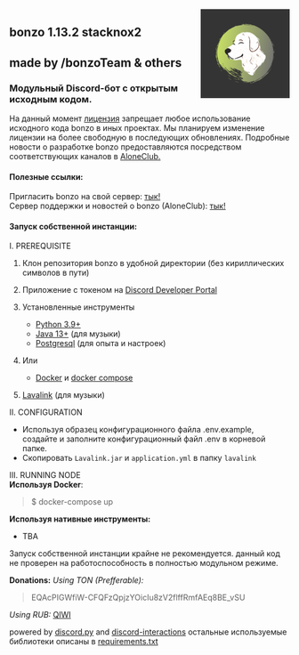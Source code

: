 <img align="right" src="static/bonzo.png" width="160" height="160">

## bonzo 1.13.2 stacknox2
## made by /bonzoTeam & others
### Модульный Discord-бот с открытым исходным кодом.

На данный момент [лицензия](LICENSE) запрещает любое использование исходного кода bonzo в иных проектах. Мы планируем изменение лицензии на более свободную в последующих обновлениях. Подробные новости о разработке bonzo предоставляются посредством соответствующих каналов в [AloneClub.](https://discord.gg/XDZWus5)

#### Полезные ссылки:
   Пригласить bonzo на свой сервер: [тык!](https://discordapp.com/api/oauth2/authorize?client_id=680132907859443790&amp;permissions=8&amp;scope=bot)\
   Сервер поддержки и новостей о bonzo (AloneClub): [тык!](https://discord.gg/XDZWus5)

#### Запуск собственной инстанции:
I. PREREQUISITE
   1. Клон репозитория bonzo в удобной директории (без кириллических символов в пути)
   2. Приложение с токеном на [Discord Developer Portal](https://discord.com/developers/applications)
    
   3. Установленные инструменты
      - [Python 3.9+](https://www.python.org/downloads/release/python-397/)
      - [Java 13+](https://www.oracle.com/java/technologies/downloads/) (для музыки)
      - [Postgresql](https://www.postgresql.org/download/) (для опыта и настроек)
  
   4. Или
      - [Docker](https://docs.docker.com/get-docker/) и [docker compose](https://docs.docker.com/compose/install/)

   5. [Lavalink](https://github.com/freyacodes/Lavalink) (для музыки)

II. CONFIGURATION
- Используя образец конфигурационного файла .env.example, создайте и заполните конфигурационный файл .env в корневой папке.
- Скопировать `Lavalink.jar` и `application.yml` в папку `lavalink`

III. RUNNING NODE \
**Используя Docker**:
>$ docker-compose up


**Используя нативные инструменты:**
* TBA


Запуск собственной инстанции крайне не рекомендуется. данный код не проверен на работоспособность в полностью модульном режиме.

**Donations:**
*Using TON (Prefferable):*
> EQAcPIGWfiW-CFQFzQpjzYOicIu8zV2flffRmfAEq8BE_vSU

*Using RUB:*
[QIWI](https://qiwi.com/n/OTTIC882)


powered by [discord.py](https://github.com/Rapptz/discord.py) and [discord-interactions](https://github.com/discord-py-slash-commands/discord-py-interactions) 
остальные используемые библиотеки описаны в [requirements.txt](/requirements.txt)
